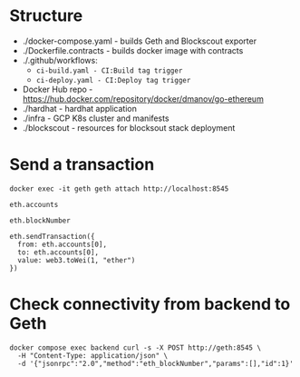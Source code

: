 # Structure

- ./docker-compose.yaml - builds Geth and Blockscout exporter
- ./Dockerfile.contracts - builds docker image with contracts
- ./.github/workflows:
  - ``ci-build.yaml - CI:Build tag trigger``
  - ``ci-deploy.yaml - CI:Deploy tag trigger``
- Docker Hub repo - https://hub.docker.com/repository/docker/dmanov/go-ethereum
- ./hardhat - hardhat application
- ./infra - GCP K8s cluster and manifests
- ./blockscout - resources for blocksout stack deployment

# Send a transaction
```
docker exec -it geth geth attach http://localhost:8545

eth.accounts

eth.blockNumber

eth.sendTransaction({
  from: eth.accounts[0],
  to: eth.accounts[0],
  value: web3.toWei(1, "ether")
})
```
# Check connectivity from backend to Geth
```
docker compose exec backend curl -s -X POST http://geth:8545 \
  -H "Content-Type: application/json" \
  -d '{"jsonrpc":"2.0","method":"eth_blockNumber","params":[],"id":1}'
```
